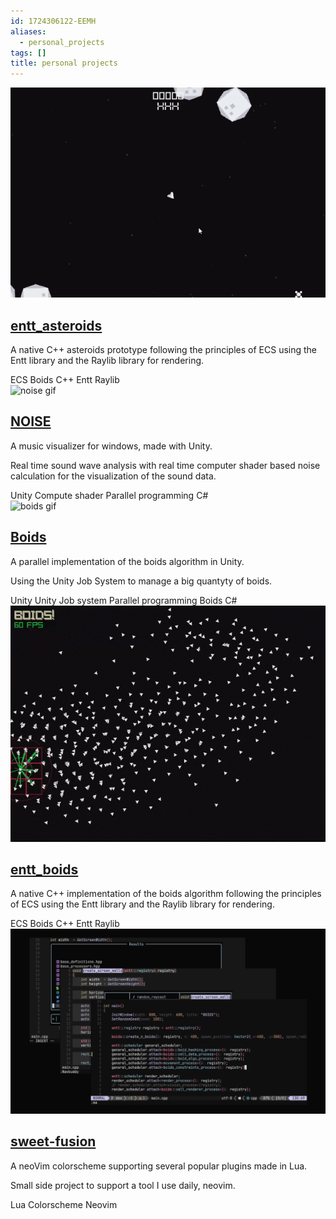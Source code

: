 ```yaml
---
id: 1724306122-EEMH
aliases:
  - personal_projects
tags: []
title: personal projects
---
```


<div class="responsive-container">
  <img src="assets/imgs/entt_asteroids.gif" alt="entt_asteroids gif" class="responsive-image">
  <div class="content">
    <h2><a href="https://github.com/DanielEliasib/entt_asteroids" target="_blank">entt_asteroids</a></h2>
    <p>A native C++ asteroids prototype following the principles of ECS using the Entt library and the Raylib library for rendering.</p>
    <div class="tags-container">
      <span class="tag">ECS</span>
      <span class="tag">Boids</span>
      <span class="tag">C++</span>
      <span class="tag">Entt</span>
      <span class="tag">Raylib</span>
    </div>
  </div>
</div>

<div class="responsive-container">
  <img src="assets/imgs/noise.gif" alt="noise gif" class="responsive-image">
  <div class="content">
    <h2><a href="https://github.com/DanielEliasib/NOISE" target="_blank">NOISE</a></h2>
    <p>A music visualizer for windows, made with Unity.</p>
    <p>Real time sound wave analysis with real time computer shader based noise calculation for the visualization of the sound data.</p>
    <div class="tags-container">
      <span class="tag">Unity</span>
      <span class="tag">Compute shader</span>
      <span class="tag">Parallel programming</span>
      <span class="tag">C#</span>
    </div>
  </div>
</div>

<div class="responsive-container">
  <img src="assets/imgs/unity_boids.gif" alt="boids gif" class="responsive-image">
  <div class="content">
    <h2><a href="https://github.com/DanielEliasib/Boids" target="_blank">Boids</a></h2>
    <p>A parallel implementation of the boids algorithm in Unity.</p>
    <p>Using the Unity Job System to manage a big quantyty of boids.</p>
    <div class="tags-container">
      <span class="tag">Unity</span>
      <span class="tag">Unity Job system</span>
      <span class="tag">Parallel programming</span>
      <span class="tag">Boids</span>
      <span class="tag">C#</span>
    </div>
  </div>
</div>

<div class="responsive-container">
  <img src="assets/imgs/entt_boids.gif" alt="entt_boids gif" class="responsive-image">
  <div class="content">
    <h2><a href="https://github.com/DanielEliasib/entt_boids" target="_blank">entt_boids</a></h2>
    <p>A native C++ implementation of the boids algorithm following the principles of ECS using the Entt library and the Raylib library for rendering.</p>
    <div class="tags-container">
      <span class="tag">ECS</span>
      <span class="tag">Boids</span>
      <span class="tag">C++</span>
      <span class="tag">Entt</span>
      <span class="tag">Raylib</span>
    </div>
  </div>
</div>

<div class="responsive-container">
  <img src="assets/imgs/sweet_fusion.png" alt="sweet-fusion" class="responsive-image">
  <div class="content">
    <h2><a href="https://github.com/DanielEliasib/sweet-fusion" target="_blank">sweet-fusion</a></h2>
    <p>A neoVim colorscheme supporting several popular plugins made in Lua.</p>
    <p>Small side project to support a tool I use daily, neovim.</p>
    <div class="tags-container">
      <span class="tag">Lua</span>
      <span class="tag">Colorscheme</span>
      <span class="tag">Neovim</span>
    </div>
  </div>
</div>
